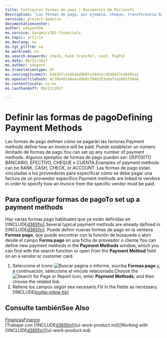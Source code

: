 ```yaml
---
title: Configurar formas de pago | Documentos de Microsoft
Description: "Las formas de pago, por ejemplo, cheque, transferencia bancaria, efectivo o PayPal, se usan para definir cómo se pagarán las facturas."
services: project-madeira
documentationcenter: 
author: edupont04
ms.service: dynamics365-financials
ms.topic: article
ms.devlang: na
ms.tgt_pltfrm: na
ms.workload: na
ms.search.keywords: check, bank transfer, cash, PayPal
ms.date: 06/15/2017
ms.author: edupont
ms.translationtype: HT
ms.sourcegitcommit: 81636fc2e661bd9b07c54da1cd5d0d27e30d01a2
ms.openlocfilehash: 0c76b481d4a4c49b9cf0db353edaf1e2885fd4d6
ms.contentlocale: es-mx
ms.lasthandoff: 09/22/2017

---
```

# <a name="defining-payment-methods"></a><span data-ttu-id="de1fb-103">Definir las formas de pago</span><span class="sxs-lookup"><span data-stu-id="de1fb-103">Defining Payment Methods</span></span>
<span data-ttu-id="de1fb-104">Las formas de pago definen cómo se pagarán las facturas.</span><span class="sxs-lookup"><span data-stu-id="de1fb-104">Payment methods define how an invoice will be paid.</span></span> <span data-ttu-id="de1fb-105">Puede establecer un número ilimitado de formas de pago.</span><span class="sxs-lookup"><span data-stu-id="de1fb-105">You can set up any number of payment methods.</span></span> <span data-ttu-id="de1fb-106">Algunos ejemplos de formas de pago pueden ser: DEPÓSITO BANCARIO, EFECTIVO, CHEQUE o CUENTA.</span><span class="sxs-lookup"><span data-stu-id="de1fb-106">Examples of payment methods can be BANK, CASH, CHECK, or ACCOUNT.</span></span>
<span data-ttu-id="de1fb-107">Las formas de pago están vinculadas a los proveedores para especificar cómo se debe pagar una factura de un proveedor específico.</span><span class="sxs-lookup"><span data-stu-id="de1fb-107">Payment methods are linked to vendors in order to specify how an invoice from the specific vendor must be paid.</span></span>

## <a name="to-set-up-a-payment-methods"></a><span data-ttu-id="de1fb-108">Para configurar formas de pago</span><span class="sxs-lookup"><span data-stu-id="de1fb-108">To set up a payment methods</span></span>
<span data-ttu-id="de1fb-109">Hay varias formas pago habituales que ya están definidas en [!INCLUDE[d365fin](includes/d365fin_md.md)].</span><span class="sxs-lookup"><span data-stu-id="de1fb-109">Several typical payment methods are already defined in [!INCLUDE[d365fin](includes/d365fin_md.md)].</span></span> <span data-ttu-id="de1fb-110">Puede definir nuevas formas de pago en la ventana **Formas pago**, que puede encontrar con la función de búsqueda o abrir desde el campo **Forma pago** en una ficha de proveedor o cliente.</span><span class="sxs-lookup"><span data-stu-id="de1fb-110">You can define new payment methods in the **Payment Methods** window, which you can find with the search function or open from the **Payment Method** field on an a vendor or customer card.</span></span>
1. <span data-ttu-id="de1fb-111">Seleccione el icono ![Buscar página o informe](media/ui-search/search_small.png "icono Buscar página o informe"), escriba **Formas pago** y, a continuación, seleccione el vínculo relacionado.</span><span class="sxs-lookup"><span data-stu-id="de1fb-111">Choose the ![Search for Page or Report](media/ui-search/search_small.png "Search for Page or Report icon") icon, enter **Payment Methods**, and then choose the related link.</span></span>
2. <span data-ttu-id="de1fb-112">Rellene los campos según sea necesario.</span><span class="sxs-lookup"><span data-stu-id="de1fb-112">Fill in the fields as necessary.</span></span> [!INCLUDE[tooltip-inline-tip](includes/tooltip-inline-tip_md.md)]

## <a name="see-also"></a><span data-ttu-id="de1fb-113">Consulte también</span><span class="sxs-lookup"><span data-stu-id="de1fb-113">See Also</span></span>
[<span data-ttu-id="de1fb-114">Finanzas</span><span class="sxs-lookup"><span data-stu-id="de1fb-114">Finance</span></span>](finance.md)  
<span data-ttu-id="de1fb-115">[Trabajar con [!INCLUDE[d365fin](includes/d365fin_md.md)]](ui-work-product.md)</span><span class="sxs-lookup"><span data-stu-id="de1fb-115">[Working with [!INCLUDE[d365fin](includes/d365fin_md.md)]](ui-work-product.md)</span></span>  

